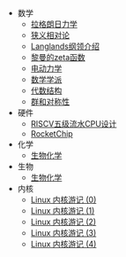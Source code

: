 * 数学
    * [拉格朗日力学](?article=lagrangian_mechanics)
    * [狭义相对论](?article=special_theory_of_relativity)
    * [Langlands纲领介绍](?article=langlands_program_introduction)
    * [黎曼的zeta函数](?article=riemann_zeta_function)
    * [电动力学](?article=electrodynamics)
    * [数学学派](?article=mathematics_school)
    * [代数结构](?article=algebraic_structure)
    * [群和对称性](?article=group_and_symmetry)
* 硬件
    * [RISCV五级流水CPU设计](?article=riscv_five_stage_pipeline_cpu_design)
    * [RocketChip](?article=rocketchip)
* 化学
    * [生物化学](?article=biochemistry)
* 生物
    * [生物化学](?article=biochemistry)
* 内核
    * [Linux 内核游记 (0)](?article=linux_kernel_travel_notes_0)
    * [Linux 内核游记 (1)](?article=linux_kernel_travel_notes_1)
    * [Linux 内核游记 (2)](?article=linux_kernel_travel_notes_2)
    * [Linux 内核游记 (3)](?article=linux_kernel_travel_notes_3)
    * [Linux 内核游记 (4)](?article=linux_kernel_travel_notes_4)
